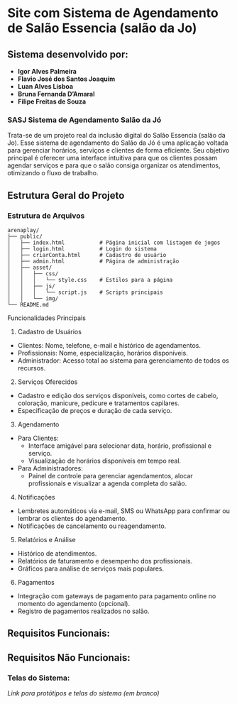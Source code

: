 # Site com Sistema de Agendamento de Salão Essencia (salão da Jo)

## Sistema desenvolvido por:
- **Igor Alves Palmeira**
- **Flavio José dos Santos Joaquim**
- **Luan Alves Lisboa**
- **Bruna Fernanda D’Amaral**
- **Filipe Freitas de Souza**

### SASJ Sistema de Agendamento Salão da Jó

Trata-se de um projeto real da inclusão digital do Salão Essencia (salão da Jo). Esse sistema de agendamento do Salão da Jó é uma aplicação voltada para gerenciar horários, serviços e clientes de forma eficiente. Seu objetivo principal é oferecer uma interface intuitiva para que os clientes possam agendar serviços e para que o salão consiga organizar os atendimentos, otimizando o fluxo de trabalho.

## Estrutura Geral do Projeto
### Estrutura de Arquivos

```plaintext
arenaplay/
├── public/
│   ├── index.html           # Página inicial com listagem de jogos
│   ├── login.html           # Login do sistema
│   ├── criarConta.html      # Cadastro de usuário
│   ├── admin.html           # Página de administração
│   ├── asset/
│   │   ├── css/
│   │   │   └── style.css    # Estilos para a página
│   │   ├── js/
│   │   │   └── script.js    # Scripts principais
│   │   └── img/
└── README.md
```

Funcionalidades Principais
1. Cadastro de Usuários
- Clientes: Nome, telefone, e-mail e histórico de agendamentos.
- Profissionais: Nome, especialização, horários disponíveis.
- Administrador: Acesso total ao sistema para gerenciamento de todos os recursos.
2. Serviços Oferecidos
- Cadastro e edição dos serviços disponíveis, como cortes de cabelo, coloração, manicure, pedicure e tratamentos capilares.
- Especificação de preços e duração de cada serviço.
3. Agendamento
- Para Clientes:
  - Interface amigável para selecionar data, horário, profissional e serviço.
  - Visualização de horários disponíveis em tempo real.
- Para Administradores:
  - Painel de controle para gerenciar agendamentos, alocar profissionais e visualizar a agenda completa do salão.
4. Notificações
- Lembretes automáticos via e-mail, SMS ou WhatsApp para confirmar ou lembrar os clientes do agendamento.
- Notificações de cancelamento ou reagendamento.
5. Relatórios e Análise
- Histórico de atendimentos.
- Relatórios de faturamento e desempenho dos profissionais.
- Gráficos para análise de serviços mais populares.
6. Pagamentos
- Integração com gateways de pagamento para pagamento online no momento do agendamento (opcional).
- Registro de pagamentos realizados no salão.


## Requisitos Funcionais:


## Requisitos Não Funcionais:


### Telas do Sistema:
*Link para protótipos e telas do sistema (em branco)*
